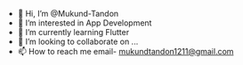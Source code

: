 - 👋 Hi, I’m @Mukund-Tandon
- 👀 I’m interested in App Development
- 🌱 I’m currently learning Flutter
- 💞️ I’m looking to collaborate on ...
- 📫 How to reach me email- mukundtandon1211@gmail.com

<!---
Mukund-Tandon/Mukund-Tandon is a ✨ special ✨ repository because its `README.md` (this file) appears on your GitHub profile.
You can click the Preview link to take a look at your changes.
--->
